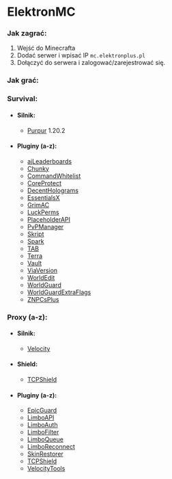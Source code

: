 # ElektronMC

### Jak zagrać:
  1. Wejść do Minecrafta
  2. Dodać serwer i wpisać IP `mc.elektronplus.pl`
  3. Dołączyć do serwera i zalogować/zarejestrować się.

### Jak grać:

### Survival:
- #### Silnik:
  - [Purpur](https://purpurmc.org/) 1.20.2

- #### Pluginy  (a-z):
  - [ajLeaderboards](https://github.com/ajgeiss0702/ajLeaderboards)
  - [Chunky](https://github.com/pop4959/Chunky)
  - [CommandWhitelist](https://github.com/YouHaveTrouble/CommandWhitelist)
  - [CoreProtect](https://github.com/PlayPro/CoreProtect)
  - [DecentHolograms](https://github.com/DecentSoftware-eu/DecentHolograms)
  - [EssentialsX](https://github.com/EssentialsX/Essentials/)
  - [GrimAC](https://github.com/GrimAnticheat/Grim)
  - [LuckPerms](https://github.com/LuckPerms/LuckPerms)
  - [PlaceholderAPI](https://github.com/PlaceholderAPI/PlaceholderAPI)
  - [PvPManager](https://github.com/ChanceSD/PvPManager)
  - [Skript](https://github.com/SkriptLang/Skript)
  - [Spark](https://github.com/lucko/spark)
  - [TAB](https://github.com/NEZNAMY/TAB)
  - [Terra](https://github.com/PolyhedralDev/Terra)
  - [Vault](https://github.com/milkbowl/Vault)
  - [ViaVersion](https://github.com/ViaVersion/ViaVersion)
  - [WorldEdit](https://github.com/EngineHub/WorldEdit)
  - [WorldGuard](https://github.com/EngineHub/WorldGuard)
  - [WorldGuardExtraFlags](https://github.com/aromaa/WorldGuardExtraFlags)
  - [ZNPCsPlus](https://github.com/Pyrbu/ZNPCsPlus)

### Proxy (a-z):
- #### Silnik:
  - [Velocity](https://papermc.io/software/velocity)
- #### Shield:
  - [TCPShield](https://tcpshield.com/)
- #### Pluginy  (a-z):
  - [EpicGuard](https://github.com/awumii/EpicGuard)
  - [LimboAPI](https://github.com/Elytrium/LimboAPI)
  - [LimboAuth](https://github.com/Elytrium/LimboAuth)
  - [LimboFilter](https://github.com/Elytrium/LimboFilter)
  - [LimboQueue](https://github.com/Elytrium/LimboQueue)
  - [LimboReconnect](https://github.com/Elytrium/LimboReconnect)
  - [SkinRestorer](https://github.com/SkinsRestorer/SkinsRestorerX/)
  - [TCPShield](https://github.com/TCPShield/RealIP)
  - [VelocityTools](https://github.com/Elytrium/VelocityTools)

